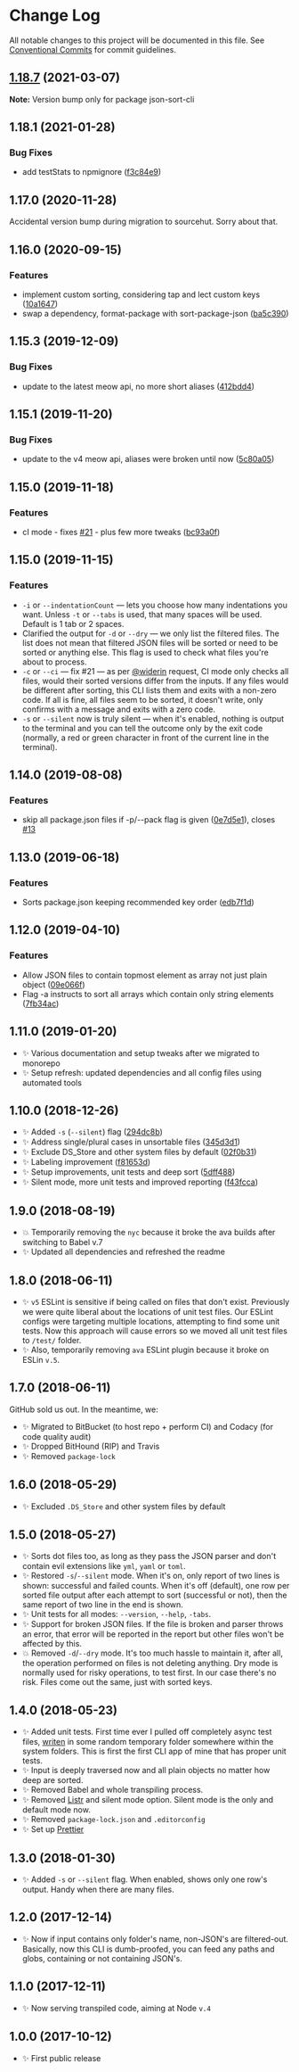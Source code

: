 # Change Log

All notable changes to this project will be documented in this file.
See [Conventional Commits](https://conventionalcommits.org) for commit guidelines.

## [1.18.7](https://github.com/codsen/codsen/compare/json-sort-cli@1.18.6...json-sort-cli@1.18.7) (2021-03-07)

**Note:** Version bump only for package json-sort-cli





## 1.18.1 (2021-01-28)

### Bug Fixes

- add testStats to npmignore ([f3c84e9](https://github.com/codsen/codsen/commit/f3c84e95afc5514214312f913692d85b2e12eb29))

## 1.17.0 (2020-11-28)

Accidental version bump during migration to sourcehut. Sorry about that.

## 1.16.0 (2020-09-15)

### Features

- implement custom sorting, considering tap and lect custom keys ([10a1647](https://gitlab.com/codsen/codsen/commit/10a1647322331caeea9b861f5bef773ac4034d09))
- swap a dependency, format-package with sort-package-json ([ba5c390](https://gitlab.com/codsen/codsen/commit/ba5c3902eb130abe2d17023a7b89dce0aeccba1d))

## 1.15.3 (2019-12-09)

### Bug Fixes

- update to the latest meow api, no more short aliases ([412bdd4](https://gitlab.com/codsen/codsen/commit/412bdd432dbcc9e23a585132f8d24d2e95efa08e))

## 1.15.1 (2019-11-20)

### Bug Fixes

- update to the v4 meow api, aliases were broken until now ([5c80a05](https://gitlab.com/codsen/codsen/commit/5c80a05ad29bd0a3d489ecaaee5c9ab39db1eaaa))

## 1.15.0 (2019-11-18)

### Features

- cI mode - fixes [#21](https://gitlab.com/codsen/codsen/issues/21) - plus few more tweaks ([bc93a0f](https://gitlab.com/codsen/codsen/commit/bc93a0fd011073db2da87744b219e24983d9fa8d))

## 1.15.0 (2019-11-15)

### Features

- `-i` or `--indentationCount` — lets you choose how many indentations you want. Unless `-t` or `--tabs` is used, that many spaces will be used. Default is 1 tab or 2 spaces.
- Clarified the output for `-d` or `--dry` — we only list the filtered files. The list does not mean that filtered JSON files will be sorted or need to be sorted or anything else. This flag is used to check what files you're about to process.
- `-c` or `--ci` — fix #21 — as per [@widerin](https://gitlab.com/widerin) request, CI mode only checks all files, would their sorted versions differ from the inputs.
  If any files would be different after sorting, this CLI lists them and exits with a non-zero code.
  If all is fine, all files seem to be sorted, it doesn't write, only confirms with a message and exits with a zero code.
- `-s` or `--silent` now is truly silent — when it's enabled, nothing is output to the terminal and you can tell the outcome only by the exit code (normally, a red or green character in front of the current line in the terminal).

## 1.14.0 (2019-08-08)

### Features

- skip all package.json files if -p/--pack flag is given ([0e7d5e1](https://gitlab.com/codsen/codsen/commit/0e7d5e1)), closes [#13](https://gitlab.com/codsen/codsen/issues/13)

## 1.13.0 (2019-06-18)

### Features

- Sorts package.json keeping recommended key order ([edb7f1d](https://gitlab.com/codsen/codsen/commit/edb7f1d))

## 1.12.0 (2019-04-10)

### Features

- Allow JSON files to contain topmost element as array not just plain object ([09e066f](https://gitlab.com/codsen/codsen/commit/09e066f))
- Flag -a instructs to sort all arrays which contain only string elements ([7fb34ac](https://gitlab.com/codsen/codsen/commit/7fb34ac))

## 1.11.0 (2019-01-20)

- ✨ Various documentation and setup tweaks after we migrated to monorepo
- ✨ Setup refresh: updated dependencies and all config files using automated tools

## 1.10.0 (2018-12-26)

- ✨ Added `-s` (`--silent`) flag ([294dc8b](https://gitlab.com/codsen/codsen/tree/master/packages/json-sort-cli/commits/294dc8b))
- ✨ Address single/plural cases in unsortable files ([345d3d1](https://gitlab.com/codsen/codsen/tree/master/packages/json-sort-cli/commits/345d3d1))
- ✨ Exclude DS_Store and other system files by default ([02f0b31](https://gitlab.com/codsen/codsen/tree/master/packages/json-sort-cli/commits/02f0b31))
- ✨ Labeling improvement ([f81653d](https://gitlab.com/codsen/codsen/tree/master/packages/json-sort-cli/commits/f81653d))
- ✨ Setup improvements, unit tests and deep sort ([5dff488](https://gitlab.com/codsen/codsen/tree/master/packages/json-sort-cli/commits/5dff488))
- ✨ Silent mode, more unit tests and improved reporting ([f43fcca](https://gitlab.com/codsen/codsen/tree/master/packages/json-sort-cli/commits/f43fcca))

## 1.9.0 (2018-08-19)

- 💥 Temporarily removing the `nyc` because it broke the ava builds after switching to Babel v.7
- ✨ Updated all dependencies and refreshed the readme

## 1.8.0 (2018-06-11)

- ✨ `v5` ESLint is sensitive if being called on files that don't exist. Previously we were quite liberal about the locations of unit test files. Our ESLint configs were targeting multiple locations, attempting to find some unit tests. Now this approach will cause errors so we moved all unit test files to `/test/` folder.
- ✨ Also, temporarily removing `ava` ESLint plugin because it broke on ESLin `v.5`.

## 1.7.0 (2018-06-11)

GitHub sold us out. In the meantime, we:

- ✨ Migrated to BitBucket (to host repo + perform CI) and Codacy (for code quality audit)
- ✨ Dropped BitHound (RIP) and Travis
- ✨ Removed `package-lock`

## 1.6.0 (2018-05-29)

- ✨ Excluded `.DS_Store` and other system files by default

## 1.5.0 (2018-05-27)

- ✨ Sorts dot files too, as long as they pass the JSON parser and don't contain evil extensions like `yml`, `yaml` or `toml`.
- ✨ Restored `-s`/`--silent` mode. When it's on, only report of two lines is shown: successful and failed counts. When it's off (default), one row per sorted file output after each attempt to sort (successful or not), then the same report of two line in the end is shown.
- ✨ Unit tests for all modes: `--version`, `--help`, `-tabs`.
- ✨ Support for broken JSON files. If the file is broken and parser throws an error, that error will be reported in the report but other files won't be affected by this.
- 💥 Removed `-d`/`--dry` mode. It's too much hassle to maintain it, after all, the operation performed on files is not deleting anything. Dry mode is normally used for risky operations, to test first. In our case there's no risk. Files come out the same, just with sorted keys.

## 1.4.0 (2018-05-23)

- ✨ Added unit tests. First time ever I pulled off completely async test files, [writen](https://github.com/sindresorhus/tempy) in some random temporary folder somewhere within the system folders. This is first the first CLI app of mine that has proper unit tests.
- ✨ Input is deeply traversed now and all plain objects no matter how deep are sorted.
- ✨ Removed Babel and whole transpiling process.
- ✨ Removed [Listr](https://www.npmjs.com/package/listr) and silent mode option. Silent mode is the only and default mode now.
- ✨ Removed `package-lock.json` and `.editorconfig`
- ✨ Set up [Prettier](https://prettier.io/)

## 1.3.0 (2018-01-30)

- ✨ Added `-s` or `--silent` flag. When enabled, shows only one row's output. Handy when there are many files.

## 1.2.0 (2017-12-14)

- ✨ Now if input contains only folder's name, non-JSON's are filtered-out. Basically, now this CLI is dumb-proofed, you can feed any paths and globs, containing or not containing JSON's.

## 1.1.0 (2017-12-11)

- ✨ Now serving transpiled code, aiming at Node `v.4`

## 1.0.0 (2017-10-12)

- ✨ First public release
